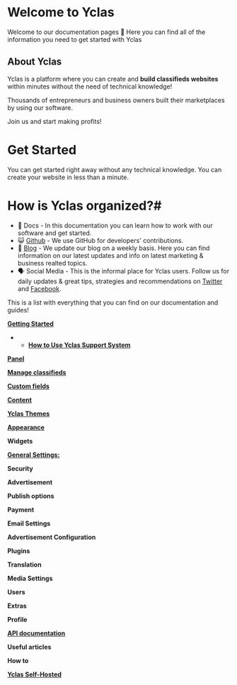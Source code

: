 # Welcome to Yclas

Welcome to our documentation pages **👋** Here you can find all of the information you need to get started with Yclas

## About Yclas

    
Yclas is a platform where you can create and **build classifieds websites** within minutes without the need of technical knowledge!

Thousands of entrepreneurs and business owners built their marketplaces by using our software. 

Join us and start making profits!

# Get Started
You can get started right away without any technical knowledge. You can create your website in less than a minute.

# How is Yclas organized?# 

 - 📖 Docs - In this documentation you can learn how to work with our software and get started.
- 😺 [Github](https://github.com/yclas) - We use GitHub for developers' contributions. 
 - 📝 [Blog](yclas.com/blog) - We update our blog on a weekly basis. Here you can find information on our latest updates and info on latest marketing & business realted topics.
 - 🗣 Social Media - This is the informal place for Yclas users. Follow us for daily updates & great tips, strategies and recommendations on [Twitter](https://twitter.com/Yclascom) and [Facebook](https://www.facebook.com/yclascom/). 

This is a list with everything that you can find on our documentation and guides! 

[**Getting Started**](README.md)

 -  -  [**How to Use Yclas Support System**](Home-how-to-use-yclas-support-system.md) 

[**Panel**](panel.md)

[**Manage classifieds**](Classifieds.md)

[**Custom fields**](Custom-fields.md)

[**Content**](Content.md)

[**Yclas Themes**](Themes.md)

[**Appearance**](Appearance.md)

**Widgets**

[**General Settings:**](General-Settings.md)

 **Security**


 

**Advertisement**


**Publish options**


**Payment**


**Email Settings**


**Advertisement Configuration**

**Plugins**

**Translation**

**Media Settings**

**Users**

**Extras**


**Profile**

[**API documentation**](api-documentation.md)

**Useful articles**

**How to**

[**Yclas Self-Hosted**](self-hosted.md)


